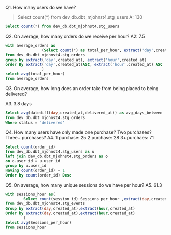 Q1. How many users do we have?
>Select count(*) from dev_db.dbt_mjohnst4.stg_users
A: 130

```sql
Select count(*) from dev_db.dbt_mjohnst4.stg_users
```

Q2. On average, how many orders do we receive per hour?
A2: 7.5

```sql
with average_orders as 
                (Select count(*) as total_per_hour, extract('day',created_at) , extract('hour',created_at) 
from dev_db.dbt_mjohnst4.stg_orders
group by extract('day',created_at), extract('hour',created_at)
order By extract('day',created_at)ASC, extract('hour',created_at) ASC
                )
select avg(total_per_hour)
from average_orders
```

Q3. On average, how long does an order take from being placed to being delivered?

A3. 3.8 days

```sql
Select avg(datediff(day,created_at,delivered_at)) as avg_days_between 
from dev_db.dbt_mjohnst4.stg_orders
Where status = 'delivered'
```

Q4. How many users have only made one purchase? Two purchases? Three+ purchases?
A4.
1 purchase: 25
2 purchase: 28
3+ purchaes: 71

```sql
Select count(order_id) 
from dev_db.dbt_mjohnst4.stg_users as u
left join dev_db.dbt_mjohnst4.stg_orders as o
on o.user_id = u.user_id
group by u.user_id
Having count(order_id) = 1
Order by count(order_id) Desc
```

Q5. On average, how many unique sessions do we have per hour?
A5. 61.3

```sql
with sessions_hour as(
        Select count(session_id) Sessions_per_hour ,extract(day,created_at),extract(hour,created_at) 
from dev_db.dbt_mjohnst4.stg_events
Group by extract(day,created_at),extract(hour,created_at)
Order by extract(day,created_at),extract(hour,created_at)
        )
Select avg(Sessions_per_hour)
from sessions_hour
```
